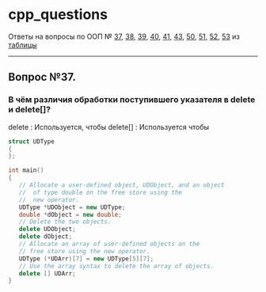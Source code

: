 # cpp_questions
Ответы на вопросы по ООП № [37](#37), [38](#38), [39](#39), [40](#40), [41](#41), [43](#43), [50](#50), [51](#51), [52](#52), [53](#53) из [таблицы](https://vk.com/away.php?to=https%3A%2F%2Fdocs.google.com%2Fspreadsheets%2Fd%2F1Xa1adOa6OHZmitgNn0bf2ZkWPHSHtjVP4N1kiDtX_wo%2Fedit%3Fusp%3Dsharing&amp;el=snippet)

---

## Вопрос №37.

### В  чём  различия  обработки  поступившего  указателя  в  delete и delete[]?

delete
: Используется, чтобы
delete[]
: Используется чтобы

```cpp
struct UDType
{
};

int main()
{
   // Allocate a user-defined object, UDObject, and an object
   //  of type double on the free store using the
   //  new operator.
   UDType *UDObject = new UDType;
   double *dObject = new double;
   // Delete the two objects.
   delete UDObject;
   delete dObject;
   // Allocate an array of user-defined objects on the
   // free store using the new operator.
   UDType (*UDArr)[7] = new UDType[5][7];
   // Use the array syntax to delete the array of objects.
   delete [] UDArr;
}
```
